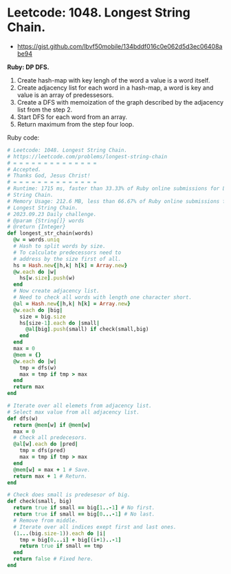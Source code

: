 # Leetcode: 1048. Longest String Chain.

- https://gist.github.com/lbvf50mobile/134bddf016c0e062d5d3ec06408abe94

**Ruby: DP DFS.**

1. Create hash-map with key lengh of the word a value is a word itself.
2. Create adjacency list for each word in a hash-map, a word is key and value is
   an array of predessesors.
3. Create a DFS with memoization of the graph described by the adjacency list from
   the step 2.
4. Start DFS for each word from an array.
5. Return maximum from the step four loop.

Ruby code:
```Ruby
# Leetcode: 1048. Longest String Chain.
# https://leetcode.com/problems/longest-string-chain
# = = = = = = = = = = = = = =
# Accepted.
# Thanks God, Jesus Christ!
# = = = = = = = = = = = = = =
# Runtime: 1715 ms, faster than 33.33% of Ruby online submissions for Longest
# String Chain.
# Memory Usage: 212.6 MB, less than 66.67% of Ruby online submissions for
# Longest String Chain.
# 2023.09.23 Daily challenge.
# @param {String[]} words
# @return {Integer}
def longest_str_chain(words)
  @w = words.uniq
  # Hash to split words by size.
  # To calculate predecessors need to
  # address by the size first of all.
  hs = Hash.new{|h,k| h[k] = Array.new}
  @w.each do |w|
    hs[w.size].push(w)
  end
  # Now create adjacency list.
  # Need to check all words with length one character short.
  @al = Hash.new{|h,k| h[k] = Array.new}
  @w.each do |big|
    size = big.size
    hs[size-1].each do |small|
      @al[big].push(small) if check(small,big)
    end
  end
  max = 0
  @mem = {}
  @w.each do |w|
    tmp = dfs(w)
    max = tmp if tmp > max
  end
  return max
end

# Iterate over all elemets from adjacency list.
# Select max value from all adjacency list.
def dfs(w)
  return @mem[w] if @mem[w]
  max = 0
  # Check all predecesors.
  @al[w].each do |pred|
    tmp = dfs(pred)
    max = tmp if tmp > max
  end
  @mem[w] = max + 1 # Save.
  return max + 1 # Return.
end

# Check does small is predesesor of big.
def check(small, big)
  return true if small == big[1..-1] # No first.
  return true if small == big[0...-1] # No last. 
  # Remove from middle.
  # Iterate over all indices exept first and last ones.
  (1...(big.size-1)).each do |i|
    tmp = big[0...i] + big[(i+1)..-1]
    return true if small == tmp
  end
  return false # Fixed here.
end
```

